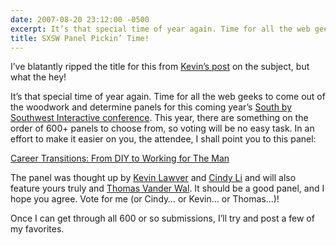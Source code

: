 ```yaml
---
date: 2007-08-20 23:12:00 -0500
excerpt: It’s that special time of year again. Time for all the web geeks to come out of the woodwork and determine panels for this coming year’s South by Southwest Interactive conference.
title: SXSW Panel Pickin’ Time!
---
```


I’ve blatantly ripped the title for this from [Kevin’s post](http://lawver.net/archive/2007/08/20/h15_sxsw_panel_pickin_time.php) on the subject, but what the hey!

It’s that special time of year again. Time for all the web geeks to come out of the woodwork and determine panels for this coming year’s [South by Southwest Interactive conference](http://2008.sxsw.com/interactive/). This year, there are something on the order of 600+ panels to choose from, so voting will be no easy task. In an effort to make it easier on you, the attendee, I shall point you to this panel:

[Career Transitions: From DIY to Working for The Man](http://panelpicker.sxsw.com/ideas/view/157)

The panel was thought up by [Kevin Lawver](http://lawver.net/) and [Cindy Li](http://www.cindyli.com/) and will also feature yours truly and [Thomas Vander Wal](http://vanderwal.net/). It should be a good panel, and I hope you agree. Vote for me (or Cindy… or Kevin… or Thomas…)!

Once I can get through all 600 or so submissions, I’ll try and post a few of my favorites.